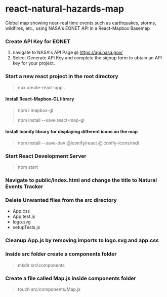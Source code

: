 # react-natural-hazards-map
 Global map showing near-real time events such as earthquakes, storms, wildfires, etc., using NASA's EONET API in a React-Mapbox Basemap

 ### Create API Key for EONET
 1. navigate to NASA's API Page @ https://api.nasa.gov/ 
 2. Select Generate API Key and complete the signup form to obtain an API key for your project.

### Start a new react project in the root directory
> npx create-react-app .

#### Install React-Mapbox-GL library
> npm i mapbox-gl
> 
> npm install --save react-map-gl
<!-- > npm install react-mapbox-gl mapbox-gl --save -->

#### Install Iconify library for displaying different icons on the map
<!-- > npm install @iconify/react @iconify/react-mdi -->
> npm install --save-dev @iconify/react @iconify-icons/mdi 

### Start React Development Server
> npm start

### Navigate to public/index.html and change the title to Natural Events Tracker

### Delete Unwanted files from the src directory
- App.css
- App.test.js
- logo.svg
- setupTests.js

### Cleanup App.js by removing imports to logo.svg and app.css

### Inside src folder create a components folder 
> mkdir src\components
### Create a file called Map.js inside components folder
> touch src/components/Map.js